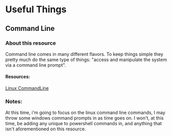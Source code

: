 # Useful Things
## Command Line
### About this resource
Command line comes in many different flavors. To keep things simple they pretty much do the same type of things: "access and manipulate the system via a command line prompt". 

#### Resources:
[Linux CommandLine](https://github.com/whyisjacob/UsefulThings/blob/master/CommandLine/LinuxCommandLine.md)

### Notes:
At this time, i'm going to focus on the linux command line commands, I may throw some windows command prompts in as time goes on. I won't, at this time, be adding any unique to powershell commands in, and anything that isn't aforementioned on this resource.